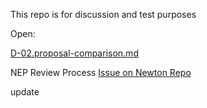 This repo is for discussion and test purposes



Open:



[D-02.proposal-comparison.md](D-02.proposal-comparison.md)



NEP Review Process [Issue on Newton Repo](https://github.com/newtonproject/newtonapp-specs/issues/2)

update


